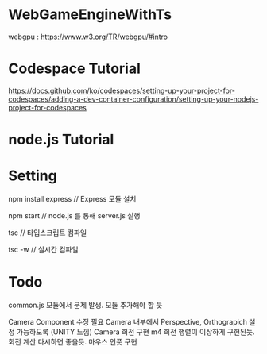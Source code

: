 # WebGameEngineWithTs

webgpu : https://www.w3.org/TR/webgpu/#intro

# Codespace Tutorial

https://docs.github.com/ko/codespaces/setting-up-your-project-for-codespaces/adding-a-dev-container-configuration/setting-up-your-nodejs-project-for-codespaces

# node.js Tutorial


# Setting

npm install express // Express 모듈 설치

npm start // node.js 를 통해 server.js 실행

tsc // 타입스크립트 컴파일

tsc -w // 실시간 컴파일

# Todo

common.js 모듈에서 문제 발생. 모듈 추가해야 할 듯

Camera Component 수정 필요
Camera 내부에서 Perspective, Orthograpich 설정 가능하도록 (UNITY 느낌)
Camera 회전 구현
m4 회전 행렬이 이상하게 구현된듯.
회전 계산 다시하면 좋을듯.
마우스 인풋 구현